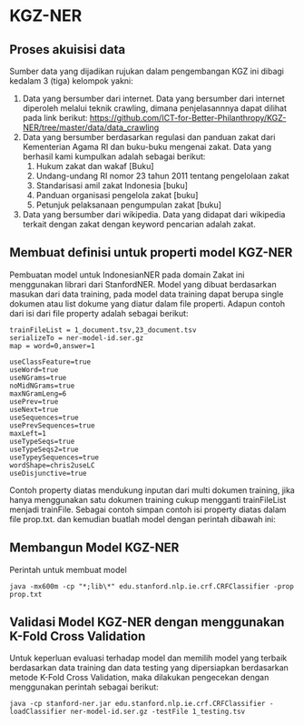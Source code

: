 # KGZ-NER

## Proses akuisisi data

Sumber data yang dijadikan rujukan dalam pengembangan KGZ ini dibagi kedalam 3 (tiga) kelompok yakni:
1. Data yang bersumber dari internet.
   Data yang bersumber dari internet diperoleh melalui teknik crawling, dimana penjelasannnya dapat dilihat pada link berikut: https://github.com/ICT-for-Better-Philanthropy/KGZ-NER/tree/master/data/data_crawling
2. Data yang bersumber berdasarkan regulasi dan panduan zakat dari Kementerian Agama RI dan buku-buku mengenai zakat.
   Data yang berhasil kami kumpulkan adalah sebagai berikut:
   1. Hukum zakat dan wakaf [Buku]
   2. Undang-undang RI nomor 23 tahun 2011 tentang pengelolaan zakat
   3. Standarisasi amil zakat Indonesia [buku]
   4. Panduan organisasi pengelola zakat [buku]
   5. Petunjuk pelaksanaan pengumpulan zakat [buku]
3. Data yang bersumber dari wikipedia.
   Data yang didapat dari wikipedia terkait dengan zakat dengan keyword pencarian adalah zakat.

## Membuat definisi untuk properti model KGZ-NER
Pembuatan model untuk IndonesianNER pada domain Zakat ini menggunakan librari dari StanfordNER. Model yang dibuat berdasarkan masukan dari data training, pada model data training dapat berupa single dokumen atau list dokume yang diatur dalam file properti. Adapun contoh dari isi dari file property adalah sebagai berikut:

```
trainFileList = 1_document.tsv,23_document.tsv
serializeTo = ner-model-id.ser.gz
map = word=0,answer=1

useClassFeature=true
useWord=true
useNGrams=true
noMidNGrams=true
maxNGramLeng=6
usePrev=true
useNext=true
useSequences=true
usePrevSequences=true
maxLeft=1
useTypeSeqs=true
useTypeSeqs2=true
useTypeySequences=true
wordShape=chris2useLC
useDisjunctive=true
``` 

Contoh property diatas mendukung inputan dari multi dokumen training, jika hanya menggunakan satu dokumen training cukup mengganti trainFileList menjadi trainFile.
Sebagai contoh simpan contoh isi property diatas dalam file prop.txt. dan kemudian buatlah model dengan perintah dibawah ini:

## Membangun Model KGZ-NER
Perintah untuk membuat model
```
java -mx600m -cp "*;lib\*" edu.stanford.nlp.ie.crf.CRFClassifier -prop prop.txt
```


## Validasi Model KGZ-NER dengan menggunakan K-Fold Cross Validation
Untuk keperluan evaluasi terhadap model dan memilih model yang terbaik berdasarkan data training dan data testing yang dipersiapkan berdasarkan metode K-Fold Cross Validation, maka dilakukan pengecekan dengan menggunakan perintah sebagai berikut:
```
java -cp stanford-ner.jar edu.stanford.nlp.ie.crf.CRFClassifier -loadClassifier ner-model-id.ser.gz -testFile 1_testing.tsv
```